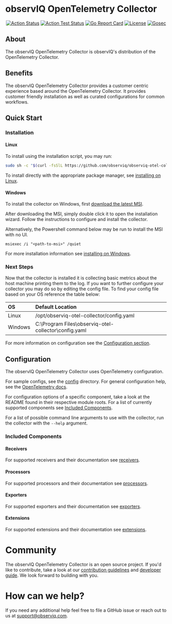 # observIQ OpenTelemetry Collector

<center>

[![Action Status](https://github.com/observIQ/observiq-otel-collector/workflows/Build/badge.svg)](https://github.com/observIQ/observiq-otel-collector/actions)
[![Action Test Status](https://github.com/observIQ/observiq-otel-collector/workflows/Tests/badge.svg)](https://github.com/observIQ/observiq-otel-collector/actions)
[![Go Report Card](https://goreportcard.com/badge/github.com/observIQ/observiq-otel-collector)](https://goreportcard.com/report/github.com/observIQ/observiq-otel-collector)
[![License](https://img.shields.io/badge/License-Apache_2.0-blue.svg)](https://opensource.org/licenses/Apache-2.0)
[![Gosec](https://github.com/observIQ/observiq-otel-collector/actions/workflows/gosec.yml/badge.svg)](https://github.com/observIQ/observiq-otel-collector/actions/workflows/gosec.yml)

</center>

## About

The observIQ OpenTelemetry Collector is observIQ's distribution of the OpenTelemetry Collector.

## Benefits

The observIQ OpenTelemetry Collector provides a customer centric experience based around the OpenTelemetry Collector. It provides customer friendly installation as well as curated configurations for common workflows.

## Quick Start

### Installation

#### Linux

To install using the installation script, you may run:
```sh
sudo sh -c "$(curl -fsSlL https://github.com/observiq/observiq-otel-collector/releases/latest/download/install_unix.sh)" install_unix.sh
```

To install directly with the appropriate package manager, see [installing on Linux](/docs/installation-linux.md).

#### Windows

To install the collector on Windows, first [download the latest MSI](https://github.com/observIQ/observiq-otel-collector/releases/latest).

After downloading the MSI, simply double click it to open the installation wizard. Follow the instructions to configure and install the collector.

Alternatively, the Powershell command below may be run to install the MSI with no UI.
```pwsh
msiexec /i "<path-to-msi>" /quiet
```

For more installation information see [installing on Windows](/docs/installation-windows.md).

### Next Steps

Now that the collector is installed it is collecting basic metrics about the host machine printing them to the log. If you want to further configure your collector you may do so by editing the config file. To find your config file based on your OS reference the table below:

| OS | Default Location |
| :--- | :---- |
| Linux | /opt/observiq-otel-collector/config.yaml |
| Windows | C:\Program Files\observiq-otel-collector\config.yaml |

For more information on configuration see the [Configuration section](#configuration).

## Configuration

The observIQ OpenTelemetry Collector uses OpenTelemetry configuration.

For sample configs, see the [config](/config/) directory.
For general configuration help, see the [OpenTelemetry docs](https://opentelemetry.io/docs/collector/configuration/).

For configuration options of a specific component, take a look at the README found in their respective module roots. For a list of currently supported components see [Included Components](#included-components).

For a list of possible command line arguments to use with the collector, run the collector with the `--help` argument.

### Included Components

#### Receivers

For supported receivers and their documentation see [receivers](/docs/receivers.md).

#### Processors

For supported processors and their documentation see [processors](/docs/processors.md).

#### Exporters

For supported exporters and their documentation see [exporters](/docs/exporters.md).

#### Extensions

For supported extensions and their documentation see [extensions](/docs/extensions.md).

# Community

The observIQ OpenTelemetry Collector is an open source project. If you'd like to contribute, take a look at our [contribution guidelines](/CONTRIBUTING.md) and [developer guide](/docs/development.md). We look forward to building with you.

# How can we help?

If you need any additional help feel free to file a GitHub issue or reach out to us at support@observiq.com.
